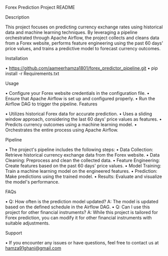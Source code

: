 Forex Prediction Project README

Description

This project focuses on predicting currency exchange rates using historical data and machine learning techniques. By leveraging a pipeline orchestrated through Apache Airflow, the project collects and cleans data from a Forex website, performs feature engineering using the past 60 days' price values, and trains a predictive model to forecast currency outcomes.

Installation

•	https://github.com/aameerhamza1801/forex_predictor_pipeline.git
•	pip install -r Requirements.txt

Usage

•	Configure your Forex website credentials in the configuration file.
•	Ensure that Apache Airflow is set up and configured properly.
•	Run the Airflow DAG to trigger the pipeline.
Features

•	Utilizes historical Forex data for accurate prediction.
•	Uses a sliding window approach, considering the last 60 days' price values as features.
•	Predicts currency outcomes using a machine learning model.
•	Orchestrates the entire process using Apache Airflow.

Pipeline

•	The project's pipeline includes the following steps:
•	Data Collection: Retrieve historical currency exchange data from the Forex website.
•	Data Cleaning: Preprocess and clean the collected data.
•	Feature Engineering: Create features based on the past 60 days' price values.
•	Model Training: Train a machine learning model on the engineered features.
•	Prediction: Make predictions using the trained model.
•	Results: Evaluate and visualize the model's performance.





FAQs

•	Q: How often is the prediction model updated? A: The model is updated based on the defined schedule in the Airflow DAG.
•	Q: Can I use this project for other financial instruments? A: While this project is tailored for Forex prediction, you can modify it for other financial instruments with suitable adjustments.

Support

•	If you encounter any issues or have questions, feel free to contact us at hamza91ghani@gmail.com

